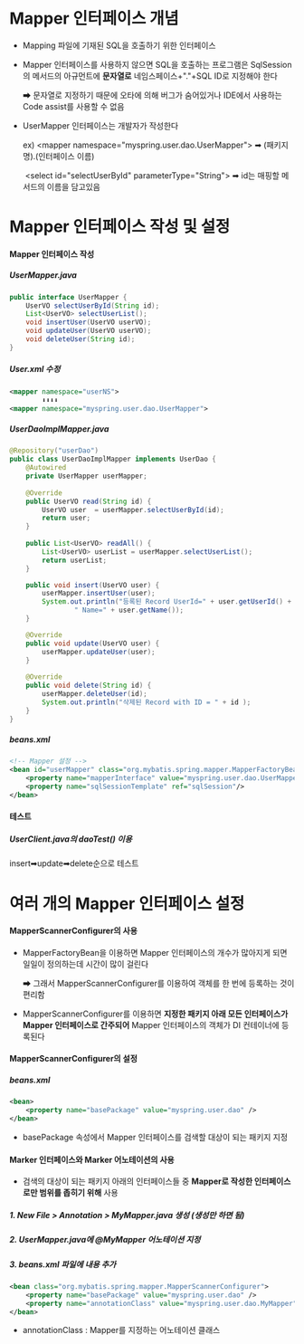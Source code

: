 # Mapper 인터페이스 개념

* Mapping 파일에 기재된 SQL을 호출하기 위한 인터페이스

* Mapper 인터페이스를 사용하지 않으면 SQL을 호출하는 프로그램은 SqlSession의 메서드의 아규먼트에 **문자열로** 네임스페이스+"."+SQL ID로 지정해야 한다

  ➡ 문자열로 지정하기 때문에 오타에 의해 버그가 숨어있거나 IDE에서 사용하는 Code assist를 사용할 수 없음

* UserMapper 인터페이스는 개발자가 작성한다

  ex) \<mapper namespace="myspring.user.dao.UserMapper"> ➡ (패키지명).(인터페이스 이름)

  ​	  \<select id="selectUserById" parameterType="String"> ➡ id는 매핑할 메서드의 이름을 담고있음





# Mapper 인터페이스 작성 및 설정

 #### Mapper 인터페이스 작성

##### UserMapper.java

```java
public interface UserMapper {
	UserVO selectUserById(String id);
	List<UserVO> selectUserList();
	void insertUser(UserVO userVO);
	void updateUser(UserVO userVO);
	void deleteUser(String id);
}
```



##### User.xml 수정

```xml
<mapper namespace="userNS">
		⬇⬇⬇⬇
<mapper namespace="myspring.user.dao.UserMapper">
```



##### UserDaoImplMapper.java

```java
@Repository("userDao")
public class UserDaoImplMapper implements UserDao {
	@Autowired
	private UserMapper userMapper;	
	
	@Override
	public UserVO read(String id) {
		UserVO user  = userMapper.selectUserById(id);
		return user;
	}
	
	public List<UserVO> readAll() {
		List<UserVO> userList = userMapper.selectUserList();
		return userList;
	}

	public void insert(UserVO user) {
		userMapper.insertUser(user);
		System.out.println("등록된 Record UserId=" + user.getUserId() + 
				" Name=" + user.getName());
	}

	@Override
	public void update(UserVO user) {
		userMapper.updateUser(user);
	}
	
	@Override
	public void delete(String id) {
		userMapper.deleteUser(id);
		System.out.println("삭제된 Record with ID = " + id ); 
	}
}
```



##### beans.xml

```xml
<!-- Mapper 설정 -->
<bean id="userMapper" class="org.mybatis.spring.mapper.MapperFactoryBean">
	<property name="mapperInterface" value="myspring.user.dao.UserMapper" />
	<property name="sqlSessionTemplate" ref="sqlSession"/>
</bean>
```





 #### 테스트

##### UserClient.java의 daoTest() 이용

insert➡update➡delete순으로 테스트



# 여러 개의 Mapper 인터페이스 설정

#### MapperScannerConfigurer의 사용

* MapperFactoryBean을 이용하면 Mapper 인터페이스의 개수가 많아지게 되면 일일이 정의하는데 시간이 많이 걸린다

  ➡ 그래서 MapperScannerConfigurer를 이용하여 객체를 한 번에 등록하는 것이 편리함

* MapperScannerConfigurer를 이용하면 **지정한 패키지 아래 모든 인터페이스가 Mapper 인터페이스로 간주되어** Mapper 인터페이스의 객체가 DI 컨테이너에 등록된다



#### MapperScannerConfigurer의 설정

##### beans.xml

```xml
<bean>
	<property name="basePackage" value="myspring.user.dao" />
</bean>
```

* basePackage 속성에서 Mapper 인터페이스를 검색할 대상이 되는 패키지 지정



#### Marker 인터페이스와 Marker 어노테이션의 사용

* 검색의 대상이 되는 패키지 아래의 인터페이스들 중 **Mapper로 작성한 인터페이스로만 범위를 좁히기 위해** 사용

##### 1. New File > Annotation > MyMapper.java 생성 (생성만 하면 됨)

##### 2. UserMapper.java에 @MyMapper 어노테이션 지정

##### 3. beans.xml 파일에 내용 추가

```xml
<bean class="org.mybatis.spring.mapper.MapperScannerConfigurer">
    <property name="basePackage" value="myspring.user.dao" />
    <property name="annotationClass" value="myspring.user.dao.MyMapper" />
</bean>
```

* annotationClass : Mapper를 지정하는 어노테이션 클래스






